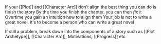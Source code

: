 If your [[Plot]] and [[Character Arc]] don't align the best thing you can do is finish the story
By the time you finish the chapter, you can then *fix* it
Overtime you gain an intuition how to align them
Your job is not to write a great novel, it's to become a person who can write a great novel

If still a problem, break down into the components of a story such as [[Plot Archetype]], [[Character Arc]], Motivations, [[Progress]] etc